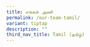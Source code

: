 ```yaml
---
title: எங்கள் அணி
permalink: /our-team-tamil/
variant: tiptap
description: ""
third_nav_title: Tamil (தமிழ்)
---
```

